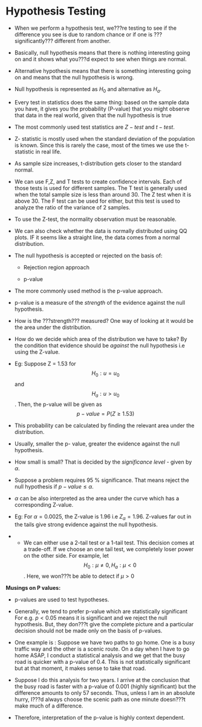 Hypothesis Testing
==================

-   When we perform a hypothesis test, we???re testing to see if the
    difference you see is due to random chance or if one is
    ???significantly??? different from another.

-   Basically, null hypothesis means that there is nothing interesting
    going on and it shows what you???d expect to see when things are
    normal.

-   Alternative hypothesis means that there is something interesting
    going on and means that the null hypothesis is wrong.

-   Null hypothesis is represented as $H_{0}$ and alternative as
    $H_{a}$.

-   Every test in statistics does the same thing: based on the sample
    data you have, it gives you the probability (P-value) that you might
    observe that data in the real world, given that the null hypothesis
    is true

-   The most commonly used test statistics are $Z-test$ and $t-test$.

-   Z- statistic is mostly used when the standard deviation of the
    population is known. Since this is rarely the case, most of the
    times we use the t-statistic in real life.

-   As sample size increases, t-distribution gets closer to the standard
    normal.

-   We can use F,Z, and T tests to create confidence intervals. Each of
    those tests is used for different samples. The T test is generally
    used when the total sample size is less than around 30. The Z test
    when it is above 30. The F test can be used for either, but this
    test is used to analyze the ratio of the variance of 2 samples.

-   To use the Z-test, the normality observation must be reasonable.

-   We can also check whether the data is normally distributed using QQ
    plots. IF it seems like a straight line, the data comes from a
    normal distribution.

-   The null hypothesis is accepted or rejected on the basis of:

    -   Rejection region approach

    -   p-value

-   The more commonly used method is the p-value approach.

-   p-value is a measure of the *strength* of the evidence against the
    null hypothesis.

-   How is the ???strength??? measured? One way of looking at it would be
    the area under the distribution.

-   How do we decide which area of the distribution we have to take? By
    the condition that evidence should be *against* the null hypothesis
    i.e using the Z-value.

-   Eg: Suppose Z = 1.53 for $$H_{0} : u = u_{0}$$ and
    $$H_{a} : u > u_{0}$$. Then, the p-value will be given as
    $$p-value = P(Z \geq 1.53)$$

-   This probability can be calculated by finding the relevant area
    under the distribution.

-   Usually, smaller the p- value, greater the evidence against the null
    hypothesis.

-   How small is small? That is decided by the *significance level* -
    given by $\alpha$.

-   Suppose a problem requires 95 $\%$ significance. That means reject
    the null hypothesis if $p-value \leq \alpha$.

-   $\alpha$ can be also interpreted as the area under the curve which
    has a corresponding Z-value.

-   Eg: For $\alpha = 0.0025$, the Z-value is 1.96 i.e
    $Z_{\alpha} = 1.96$. Z-values far out in the tails give strong
    evidence against the null hypothesis.

-   -   We can either use a 2-tail test or a 1-tail test. This decision
    comes at a trade-off. If we choose an one tail test, we completely
    loser power on the other side. For example, let
    $$H_{0}: \mu \neq 0, H_{a}: \mu < 0$$. Here, we won???t be able to
    detect if $\mu > 0$

**Musings on P values:**

-   p-values are used to test hypotheses.

-   Generally, we tend to prefer p-value which are statistically
    significant For e.g. $p < 0.05$ means it is significant and we
    reject the null hypothesis. But, they don???t give the complete
    picture and a particular decision should not be made only on the
    basis of p-values.

-   One example is : Suppose we have two paths to go home. One is a busy
    traffic way and the other is a scenic route. On a day when I have to
    go home ASAP, I conduct a statistical analysis and we get that the
    busy road is quicker with a p-value of $0.4$. This is not
    statistically significant but at that moment, it makes sense to take
    that road.

-   Suppose I do this analysis for two years. I arrive at the conclusion
    that the busy road is faster with a p-value of $0.001$ (highly
    significant) but the difference amounts to only 57 seconds. Thus,
    unless I am in an absolute hurry, I???d always choose the scenic path
    as one minute doesn???t make much of a difference.

-   Therefore, interpretation of the p-value is highly context
    dependent.


